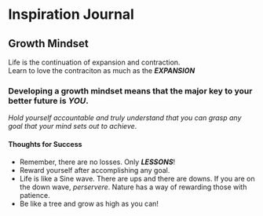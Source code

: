 # Inspiration Journal

## Growth Mindset
Life is the continuation of expansion and contraction.  
Learn to love the contraciton as much as the ***EXPANSION***  

### Developing a growth mindset means that the major key to your better future is ***YOU***.

*Hold yourself accountable and truly understand that you can grasp any goal that your mind sets out to achieve*.  

#### Thoughts for Success
- Remember, there are no losses. Only ***LESSONS***!
- Reward yourself after accomplishing any goal.
- Life is like a Sine wave. There are ups and there are downs. If you are on the down wave, *perservere*. Nature has a way of rewarding those with patience. 
- Be like a tree and grow as high as you can!



